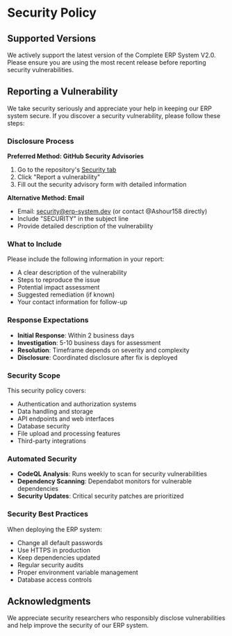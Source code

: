 # Security Policy

## Supported Versions

We actively support the latest version of the Complete ERP System V2.0. Please ensure you are using the most recent release before reporting security vulnerabilities.

## Reporting a Vulnerability

We take security seriously and appreciate your help in keeping our ERP system secure. If you discover a security vulnerability, please follow these steps:

### Disclosure Process

**Preferred Method: GitHub Security Advisories**
1. Go to the repository's [Security tab](https://github.com/Ashour158/ERP_Final/security)
2. Click "Report a vulnerability" 
3. Fill out the security advisory form with detailed information

**Alternative Method: Email**
- Email: security@erp-system.dev (or contact @Ashour158 directly)
- Include "SECURITY" in the subject line
- Provide detailed description of the vulnerability

### What to Include

Please include the following information in your report:
- A clear description of the vulnerability
- Steps to reproduce the issue
- Potential impact assessment
- Suggested remediation (if known)
- Your contact information for follow-up

### Response Expectations

- **Initial Response**: Within 2 business days
- **Investigation**: 5-10 business days for assessment
- **Resolution**: Timeframe depends on severity and complexity
- **Disclosure**: Coordinated disclosure after fix is deployed

### Security Scope

This security policy covers:
- Authentication and authorization systems
- Data handling and storage
- API endpoints and web interfaces
- Database security
- File upload and processing features
- Third-party integrations

### Automated Security

- **CodeQL Analysis**: Runs weekly to scan for security vulnerabilities
- **Dependency Scanning**: Dependabot monitors for vulnerable dependencies
- **Security Updates**: Critical security patches are prioritized

### Security Best Practices

When deploying the ERP system:
- Change all default passwords
- Use HTTPS in production
- Keep dependencies updated
- Regular security audits
- Proper environment variable management
- Database access controls

## Acknowledgments

We appreciate security researchers who responsibly disclose vulnerabilities and help improve the security of our ERP system.